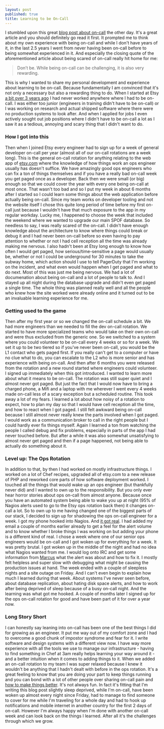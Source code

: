 ```yaml
---
layout: post
published: true
title: Learning to be On-Call
---
```


I stumbled upon this great [blog post about on-call][on-call-post] the other
day. It's a great article and you should definitely go read it first. It
prompted me to think about my own experience with being on-call and while I
don't have years of it, in the last 2.5 years I went from never having been
on-call before to being somewhat experienced in it. And especially the closing
quote of the aforementioned article about being scared of on-call really hit
home for me:

> Don’t be. While being on-call can be challenging, it is also very rewarding.

This is why I wanted to share my personal development and experience about
learning to be on-call. Because fundamentally I am convinced that it's not
only a necessary but also a rewarding thing to do. When I started at Etsy [a
bit over 3 years ago][first-etsy] I had never worked anywhere where I had to
be on-call. I was either too junior (engineers in training didn't have to be
on-call) or I was working on research and actual shipped software where there
were no production systems to look after. And when I applied for jobs I even
actively sought out job positions where I didn't have to be on-call a lot as I
saw it as a tedious, annoying and scary thing that I didn't want to do.

### How I got into this
Then when I joined Etsy every engineer had to sign up for a week of general
developer on-call per year (almost all of our on-call rotations are a week
long). This is the general on-call rotation for anything relating to the web
app of [etsy.com](https://etsy.com) where the knowledge of how things work an
ops engineer usually has doesn't suffice. We have amazingly good ops engineers
who can fix a ton of things themselves and if you have a really bad on-call
week you get paged once as a developer. Back then we were small (or big)
enough so that we could cover the year with every one being on-call at most
once. That wasn't too bad and so I put my week in about 6 months after I
started so I could learn some things about the web application before actually
being on-call. Since my team works on developer tooling and not the website
itself I chose this quite long period of time before my first on-call just
because I wouldn't have that much exposure to the app in my regular workday.
Lucky me, I happened to choose the week that included the weekend where we
wanted to upgrade our main SPOF database. So needless to say, I was really
scared of the on-call. I didn't have enough knowledge about the architecture
to know where things could break or debug it and I had never been on-call
before so even having to pay attention to whether or not I had cell reception
all the time was already making me nervous. I also hadn't been at Etsy long
enough to know how often I would get paged, how serious/time-sensitive a page
would usually be, whether or not I could be underground for 30 minutes to take
the subway home, which action should I use to tell PagerDuty that I'm working
on the incident, and what even would happen when I get paged and what to do
next. Most of this was just me being nervous. We had a lot of documenation
about being on-call and a lot of people to talk to. And I stayed up all night
during the database upgrade and didn't even get paged a single time. The whole
thing was planned really well and all the people who knew how the site worked
were already online and it turned out to be an invaluable learning experience
for me.

### Getting used to the game
Then after my first year or so we changed the on-call schedule a bit. We had
more engineers than we needed to fill the dev on-call rotation. We started to
have more specialized teams who would take on their own on-call and were thus
excluded from the generic one. So we switched to a system where you could
volunteer to be on-call every 4 weeks or so for a week. We set it up to be two
tiered so if you've never been on-call, you would be the L1 contact who gets
paged first. If you really can't get to a computer or have no clue what to do,
you can escalate to the L2 who is more senior and has experience with being
on-call. And then after 6 months you were released from the rotation and a new
round started where engineers could volunteer. I signed up immediately when
this got introduced. I wanted to learn more about what it means to be on-call.
The rotation was still super quiet and I almost never got paged. But just the
fact that I would now have to bring a charged phone, a Mifi and a laptop with
me wherever I went every 4 weeks made on-call less of a scary exception but a
scheduled routine. This took away a lot of my fears. I learned a lot about how
noisy of a rotation to expect, how to plan my day so that I would have cell
reception all the time, and how to react when I got paged. I still felt
awkward being on-call because I still almost never really knew the parts
involved when I got paged. I would work as a communication broker to call in
the right people but I could hardly ever fix things myself. Again I learned a
ton from watching the people I called debug and fix problems, especially in
parts of the app I had never touched before. But after a while it was also
somewhat unsatisfying to almost never get paged and then if a page happened,
not being able to actually do something about it.

### Level up: The Ops Rotation
In addition to that, by then I had worked on mostly infrastructure things. I
worked on a lot of Chef recipes, upgraded all of etsy.com to a new release of
PHP and reworked core parts of how software deployment worked. I touched all
the things that would wake up an ops engineer (but thankfully never did) and I
wanted to own up to the responsibility. But you only ever hear horror stories
about ops on-call from almost anyone. Because once you have an automated
system being able to wake you up at night (95% of Nagios alerts used to go to
the Etsy ops rotation back then) it changes on-call a lot. So to own up to me
having changed one of the biggest parts of our stack, I decided to sign up for
shadowing the ops on-call engineer for a week. I got my phone hooked into
Nagios. And [it got real][real]. I had added my email a couple of months
earlier already to get a feel for the alert volume and to know whether I broke
things I was working on but adding your phone is a different kind of real. I
chose a week where one of our senior ops engineers would be on-call and I got
woken up for everything for a week. It was pretty brutal. I got woken up in the
middle of the night and had no idea what Nagios wanted from me. I would log
onto IRC and get some information from [Marcus][marcus] what the alert was
about and how to fix it. I mostly felt helpless and super slow with debugging
what might be causing the production issues at hand. The week ended with a
couple of sleepless nights and a site outage on Friday. And I can't even begin
to explain how much I learned during that week. About systems I've never seen
before, about database replication, about hating disk space alerts, and how to
work after being deprived of sleep because of a busy on-call night. And the
learning was what got me hooked. A couple of months later I signed up for the
ops on-call rotation for good and have been part of it for over a year now.

### Long Story Short
I can honestly say leaning into on-call has been one of the best things I did
for growing as an engineer. It put me way out of my comfort zone and I had to
overcome a good chunk of impostor syndrome and fear for it. I write software
and design systems with a different view now. I have way more experience with
all the tools we use to manage our infrastructure - having to find something
in Chef at 3am really helps learning your way around it - and a better
intuition when it comes to adding things to it. When we added an on-call
rotation to my team I was super relaxed because I knew it wouldn't be anything
that I hadn't dealt with before in the ops rotation. It's a great feeling to
know that you are doing your part to keep things running and you can bond with
a lot of other people over sharing on-call pain and [how to make things
better][jnewland-monitorama]. It's not always fun. In fact it's fitting that
I'm writing this blog post slightly sleep deprived, while I'm on-call, have
been woken up almost every night since Friday, had to manage to find someone
to cover for me while I'm traveling for a whole day and had to hook up
notifications and mobile internet in another country for the first 2 days of
on-call. However I'm always happy when I'm done with another on-call week and
can look back on the things I learned. After all it's the challenges through
which we grow.


[on-call-post]: https://medium.com/@thematthewgreen/on-call-dont-be-scared-4eef4ff2928f
[first-etsy]: https://twitter.com/mrtazz/statuses/147115673137577984
[jnewland-monitorama]: https://speakerdeck.com/jnewland/optimizing-ops-for-happiness
[marcus]: https://twitter.com/ickymettle
[real]: https://www.youtube.com/watch?v=uvqJ1mTkEuY

